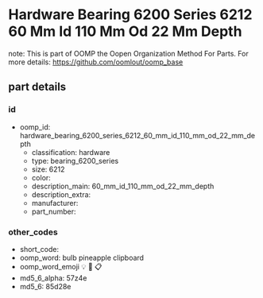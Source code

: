 # Hardware Bearing 6200 Series 6212 60 Mm Id 110 Mm Od 22 Mm Depth  

note: This is part of OOMP the Oopen Organization Method For Parts. For more details: https://github.com/oomlout/oomp_base

##  part details





### id
* oomp_id: hardware_bearing_6200_series_6212_60_mm_id_110_mm_od_22_mm_depth
  * classification: hardware
  * type: bearing_6200_series
  * size: 6212
  * color: 
  * description_main: 60_mm_id_110_mm_od_22_mm_depth
  * description_extra: 
  * manufacturer: 
  * part_number: 

### other_codes
* short_code: 
* oomp_word: bulb pineapple clipboard
* oomp_word_emoji :bulb: :pineapple: :clipboard:
* md5_6_alpha: 57z4e
* md5_6: 85d28e